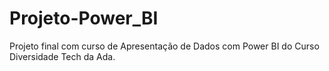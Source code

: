 # Projeto-Power_BI
Projeto final com curso de Apresentação de Dados com Power BI do Curso Diversidade Tech da Ada.
